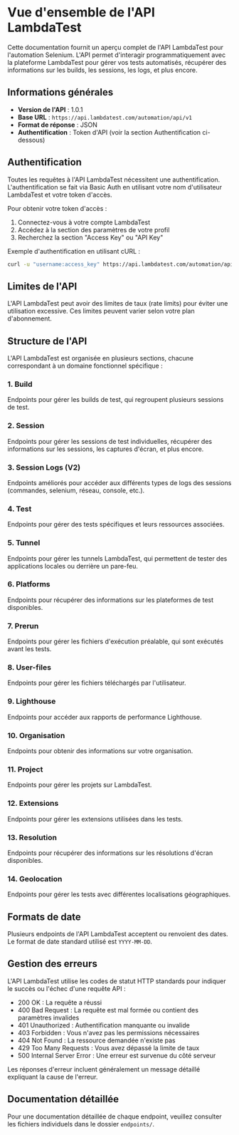 # Vue d'ensemble de l'API LambdaTest

Cette documentation fournit un aperçu complet de l'API LambdaTest pour l'automation Selenium. L'API permet d'interagir programmatiquement avec la plateforme LambdaTest pour gérer vos tests automatisés, récupérer des informations sur les builds, les sessions, les logs, et plus encore.

## Informations générales

- **Version de l'API** : 1.0.1
- **Base URL** : `https://api.lambdatest.com/automation/api/v1`
- **Format de réponse** : JSON
- **Authentification** : Token d'API (voir la section Authentification ci-dessous)

## Authentification

Toutes les requêtes à l'API LambdaTest nécessitent une authentification. L'authentification se fait via Basic Auth en utilisant votre nom d'utilisateur LambdaTest et votre token d'accès.

Pour obtenir votre token d'accès :
1. Connectez-vous à votre compte LambdaTest
2. Accédez à la section des paramètres de votre profil
3. Recherchez la section "Access Key" ou "API Key"

Exemple d'authentification en utilisant cURL :

```bash
curl -u "username:access_key" https://api.lambdatest.com/automation/api/v1/builds
```

## Limites de l'API

L'API LambdaTest peut avoir des limites de taux (rate limits) pour éviter une utilisation excessive. Ces limites peuvent varier selon votre plan d'abonnement.

## Structure de l'API

L'API LambdaTest est organisée en plusieurs sections, chacune correspondant à un domaine fonctionnel spécifique :

### 1. Build

Endpoints pour gérer les builds de test, qui regroupent plusieurs sessions de test.

### 2. Session

Endpoints pour gérer les sessions de test individuelles, récupérer des informations sur les sessions, les captures d'écran, et plus encore.

### 3. Session Logs (V2)

Endpoints améliorés pour accéder aux différents types de logs des sessions (commandes, selenium, réseau, console, etc.).

### 4. Test

Endpoints pour gérer des tests spécifiques et leurs ressources associées.

### 5. Tunnel

Endpoints pour gérer les tunnels LambdaTest, qui permettent de tester des applications locales ou derrière un pare-feu.

### 6. Platforms

Endpoints pour récupérer des informations sur les plateformes de test disponibles.

### 7. Prerun

Endpoints pour gérer les fichiers d'exécution préalable, qui sont exécutés avant les tests.

### 8. User-files

Endpoints pour gérer les fichiers téléchargés par l'utilisateur.

### 9. Lighthouse

Endpoints pour accéder aux rapports de performance Lighthouse.

### 10. Organisation

Endpoints pour obtenir des informations sur votre organisation.

### 11. Project

Endpoints pour gérer les projets sur LambdaTest.

### 12. Extensions

Endpoints pour gérer les extensions utilisées dans les tests.

### 13. Resolution

Endpoints pour récupérer des informations sur les résolutions d'écran disponibles.

### 14. Geolocation

Endpoints pour gérer les tests avec différentes localisations géographiques.

## Formats de date

Plusieurs endpoints de l'API LambdaTest acceptent ou renvoient des dates. Le format de date standard utilisé est `YYYY-MM-DD`.

## Gestion des erreurs

L'API LambdaTest utilise les codes de statut HTTP standards pour indiquer le succès ou l'échec d'une requête API :

- 200 OK : La requête a réussi
- 400 Bad Request : La requête est mal formée ou contient des paramètres invalides
- 401 Unauthorized : Authentification manquante ou invalide
- 403 Forbidden : Vous n'avez pas les permissions nécessaires
- 404 Not Found : La ressource demandée n'existe pas
- 429 Too Many Requests : Vous avez dépassé la limite de taux
- 500 Internal Server Error : Une erreur est survenue du côté serveur

Les réponses d'erreur incluent généralement un message détaillé expliquant la cause de l'erreur.

## Documentation détaillée

Pour une documentation détaillée de chaque endpoint, veuillez consulter les fichiers individuels dans le dossier `endpoints/`.
